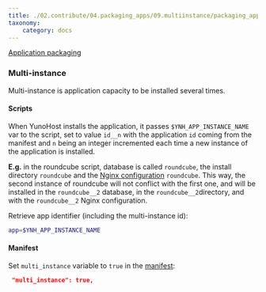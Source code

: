 ```yaml
---
title: ./02.contribute/04.packaging_apps/09.multiinstance/packaging_apps_multiinstance.md
taxonomy:
    category: docs
---
```

<a class="btn btn-lg btn-default" href="packaging_apps_en">Application packaging</a>

### Multi-instance
Multi-instance is application capacity to be installed several times.

#### Scripts
When YunoHost installs the application, it passes `$YNH_APP_INSTANCE_NAME` var to the script, set to value `id__n` with the application `id` coming from the manifest and `n` being an integer  incremented each time a new instance of the application is installed.

**E.g.** in the roundcube script, database is called `roundcube`, the install directory `roundcube` and the [Nginx configuration](packaging_apps_nginx_conf_en) `roundcube`. This way, the second instance of roundcube will not conflict with the first one, and will be installed in the `roundcube__2` database, in the `roundcube__2`directory, and with the `roundcube__2` Nginx configuration.

Retrieve app identifier (including the multi-instance id):
```bash
app=$YNH_APP_INSTANCE_NAME
```

#### Manifest
Set `multi_instance` variable to `true` in the [manifest](packaging_apps_manifest_en):
```json
 "multi_instance": true,
```
